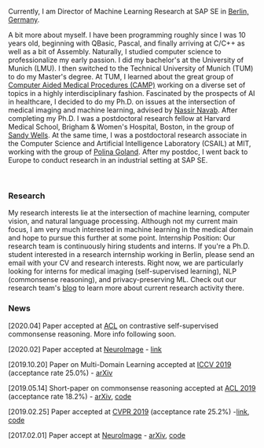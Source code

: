 

 Currently, I am Director of Machine Learning Research at SAP SE in [Berlin, Germany](https://www.google.com/maps/dir/52.5467648,13.4660096/SAP+Münzstr+15/@52.5365216,13.4064717,13z/data=!3m1!4b1!4m9!4m8!1m1!4e1!1m5!1m1!1s0x47a851e1dab74057:0xae8d4cd859f4c58a!2m2!1d13.406999!2d52.5242668).
 
A bit more about myself. I have been programming roughly since I was 10 years old, beginning with QBasic, Pascal, and finally arriving at C/C++ as well as a bit of Assembly. Naturally, I studied computer science to professionalize my early passion. I did my bachelor's at the University of Munich (LMU). I then switched to the Technical University of Munich (TUM) to do my Master's degree. At TUM, I learned about the great group of [Computer Aided Medical Procedures (CAMP)](http://campar.in.tum.de/WebHome) working on a diverse set of topics in a highly interdisciplinary fashion. Fascinated by the prospects of AI in healthcare, I decided to do my Ph.D. on issues at the intersection of medical imaging and machine learning, advised by [Nassir Navab](http://campar.in.tum.de/Main/NassirNavab). After completing my Ph.D. I was a postdoctoral research fellow at Harvard Medical School, Brigham & Women's Hospital, Boston, in the group of [Sandy Wells](https://lmi.med.harvard.edu/people/william-wells). At the same time, I was a postdoctoral research associate in the Computer Science and Artificial Intelligence Laboratory (CSAIL) at MIT, working with the group of [Polina Goland](https://people.csail.mit.edu/polina/index.html). After my postdoc, I went back to Europe to conduct research in an industrial setting at SAP SE.

<br/>


### Research

My research interests lie at the intersection of machine learning, computer vision, and natural language processing. Although not my current main focus, I am very much interested in machine learning in the medical domain and hope to pursue this further at some point.
Internship Position: Our research team is continuously hiring students and interns. If you're a Ph.D. student interested in a research internship working in Berlin, please send an email with your CV and research interests. Right now, we are particularly looking for interns for medical imaging (self-supervised learning), NLP (commonsense reasoning), and privacy-preserving ML. Check out our research team's [blog](https://medium.com/sap-machine-learning-research) to learn more about current research activity there.

### News


[2020.04] Paper accepted at [ACL](https://acl2020.org/) on contrastive self-supervised commonsense reasoning. More info following soon.

[2020.02] Paper accepted at  [NeuroImage](https://www.journals.elsevier.com/neuroimage) - [link](https://www.sciencedirect.com/science/article/pii/S2213158220300231)

[2019.10.20] Paper on Multi-Domain Learning accepted at [ICCV 2019](http://iccv2019.thecvf.com/) (acceptance rate 25.0%) - [arXiv](https://arxiv.org/abs/1905.06242)

[2019.05.14] Short-paper on commonsense reasoning accepted at [ACL 2019](http://www.acl2019.org/EN/index.xhtml) (acceptance rate 18.2%) - [arXiv](https://arxiv.org/abs/1905.13497), [code](https://github.com/SAP-samples/acl2019-commonsense-reasoning)

[2019.02.25] Paper accepted at [CVPR 2019](http://cvpr2019.thecvf.com/) (acceptance rate 25.2%) -[link](http://openaccess.thecvf.com/content_CVPR_2019/html/Ostapenko_Learning_to_Remember_A_Synaptic_Plasticity_Driven_Framework_for_Continual_CVPR_2019_paper.html), [code](https://github.com/SAP/machine-learning-dgm)

[2017.02.01] Paper accept at [NeuroImage](https://www.journals.elsevier.com/neuroimage) - [arXiv](https://arxiv.org/abs/1702.08192), [code](https://github.com/TJKlein/DeepNAT)
